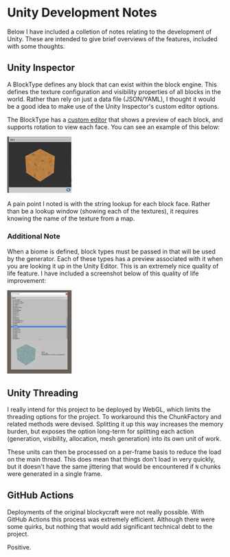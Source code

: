 # Unity Development Notes

Below I have included a colletion of notes relating to the development of Unity. These are intended to give brief overviews of the features, included with some thoughts.

## Unity Inspector

A BlockType defines any block that can exist within the block engine. This defines the texture configuration and visibility properties of all blocks in the world. Rather than rely on just a data file (JSON/YAML), I thought it would be a good idea to make use of the Unity Inspector's custom editor options.

The BlockType has a [custom editor](./docs/unity/screenshots/BlockTypeLookup.png) that shows a preview of each block, and supports rotation to view each face. You can see an example of this below:

<img alt="BlockType Editor" src="./docs/unity/screenshots/BlockTypePreview.png" width="150">

A pain point I noted is with the string lookup for each block face. Rather than be a lookup window (showing each of the textures), it requires knowing the name of the texture from a map.

### Additional Note

When a biome is defined, block types must be passed in that will be used by the generator. Each of these types has a preview associated with it when you are looking it up in the Unity Editor. This is an extremely nice quality of life feature. I have included a screenshot below of this quality of life improvement:

<img alt="BlockType Lookup" src="./docs/unity/screenshots/BlockTypeLookup.png" width="150">

## Unity Threading

I really intend for this project to be deployed by WebGL, which limits the threading options for the project. To workaround this the ChunkFactory and related methods were devised. Splitting it up this way increases the memory burden, but exposes the option long-term for splitting each action (generation, visibility, allocation, mesh generation) into its own unit of work.

These units can then be processed on a per-frame basis to reduce the load on the main thread. This does mean that things don't load in very quickly, but it doesn't have the same jittering that would be encountered if `N` chunks were generated in a single frame.

## GitHub Actions

Deployments of the original blockycraft were not really possible. With GitHub Actions this process was extremely efficient. Although there were some quirks, but nothing that would add significant technical debt to the project.

Positive.
